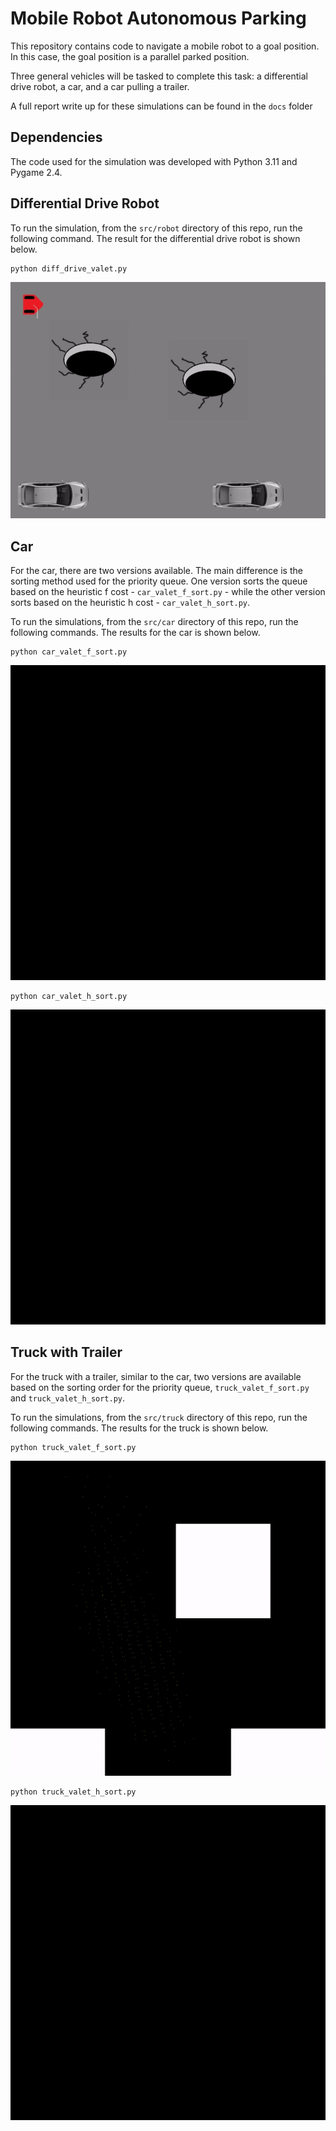 # Mobile Robot Autonomous Parking

This repository contains code to navigate a mobile robot to a goal position. In this case, the goal position is a parallel parked position. 

Three general vehicles will be tasked to complete this task: a differential drive robot, a car, and a car pulling a trailer.

A full report write up for these simulations can be found in the `docs` folder

## Dependencies 

The code used for the simulation was developed with Python 3.11 and Pygame 2.4. 

## Differential Drive Robot

To run the simulation, from the `src/robot` directory of this repo, run the following command. The result for the differential drive robot is shown below.

```
python diff_drive_valet.py
```



![Alt Text](media/diff_drive_valet.gif)

## Car

For the car, there are two versions available. The main difference is the sorting method used for the priority queue. One version sorts the queue based on the heuristic f cost - `car_valet_f_sort.py` - while the other version sorts based on the heuristic h cost - `car_valet_h_sort.py`.

To run the simulations, from the `src/car` directory of this repo, run the following commands. The results for the car is shown below.

```
python car_valet_f_sort.py
```

![Alt Text](media/car_valet_f_cost_sort.gif)

```
python car_valet_h_sort.py
```

![Alt Text](media/car_animation_h_cost_sort.gif)


## Truck with Trailer

For the truck with a trailer, similar to the car, two versions are available based on the sorting order for the priority queue, `truck_valet_f_sort.py` and `truck_valet_h_sort.py`.

To run the simulations, from the `src/truck` directory of this repo, run the following commands. The results for the truck is shown below.

```
python truck_valet_f_sort.py
```

![Alt Text](media/truck_animation_f_cost_sort.gif)

```
python truck_valet_h_sort.py
```

![Alt Text](media/truck_animation_h_cost_sort.gif)
